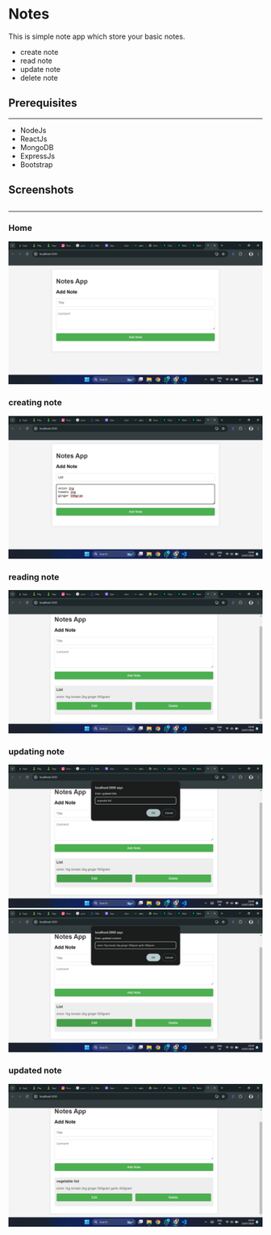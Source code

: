 # Notes
This is simple note app which store your basic notes.

<ul>
    <li>create note</li>
    <li>read note</li>
    <li>update note</li>
    <li>delete note</li>
</ul>

<H2>Prerequisites</H2>
<hr>
<ul>
    <li>NodeJs</li>
    <li>ReactJs</li>
    <li>MongoDB</li>
    <li>ExpressJs</li>
    <li>Bootstrap</li>
</ul>

<H2>Screenshots<H2>
<hr>
<h3>Home</h3>
<img src="./screenshots/home.png" alt="Home">
<h3>creating note</h3>
<img src="./screenshots/writingNote.png" alt="creating note">
<h3>reading note</h3>
<img src="./screenshots/createdNote.png" alt="reading note">
<h3>updating note</h3>
<img src="./screenshots/updatingNoteTitle.png" alt="updating title">
<img src="./screenshots/updatdintNoteContent .png" alt="updating content">
<h3>updated note</h3>
<img src="./screenshots/updatedNote.png" alt="updated note">



